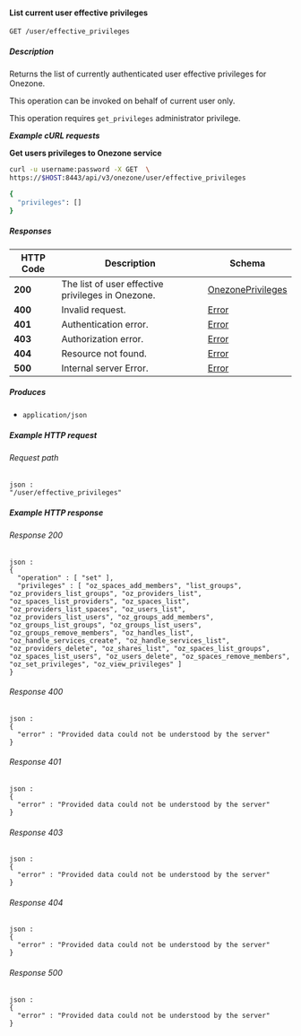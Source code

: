 
<a name="list_current_user_effective_privileges"></a>
#### List current user effective privileges
```
GET /user/effective_privileges
```


##### Description
Returns the list of currently authenticated user effective privileges for Onezone.

This operation can be invoked on behalf of current user only.

This operation requires `get_privileges` administrator privilege.


***Example cURL requests***

**Get users privileges to Onezone service**
```bash
curl -u username:password -X GET  \
https://$HOST:8443/api/v3/onezone/user/effective_privileges

{
  "privileges": []
}
```


##### Responses

|HTTP Code|Description|Schema|
|---|---|---|
|**200**|The list of user effective privileges in Onezone.|[OnezonePrivileges](../definitions/OnezonePrivileges.md#onezoneprivileges)|
|**400**|Invalid request.|[Error](../definitions/Error.md#error)|
|**401**|Authentication error.|[Error](../definitions/Error.md#error)|
|**403**|Authorization error.|[Error](../definitions/Error.md#error)|
|**404**|Resource not found.|[Error](../definitions/Error.md#error)|
|**500**|Internal server Error.|[Error](../definitions/Error.md#error)|


##### Produces

* `application/json`


##### Example HTTP request

###### Request path
```
json :
"/user/effective_privileges"
```


##### Example HTTP response

###### Response 200
```
json :
{
  "operation" : [ "set" ],
  "privileges" : [ "oz_spaces_add_members", "list_groups", "oz_providers_list_groups", "oz_providers_list", "oz_spaces_list_providers", "oz_spaces_list", "oz_providers_list_spaces", "oz_users_list", "oz_providers_list_users", "oz_groups_add_members", "oz_groups_list_groups", "oz_groups_list_users", "oz_groups_remove_members", "oz_handles_list", "oz_handle_services_create", "oz_handle_services_list", "oz_providers_delete", "oz_shares_list", "oz_spaces_list_groups", "oz_spaces_list_users", "oz_users_delete", "oz_spaces_remove_members", "oz_set_privileges", "oz_view_privileges" ]
}
```


###### Response 400
```
json :
{
  "error" : "Provided data could not be understood by the server"
}
```


###### Response 401
```
json :
{
  "error" : "Provided data could not be understood by the server"
}
```


###### Response 403
```
json :
{
  "error" : "Provided data could not be understood by the server"
}
```


###### Response 404
```
json :
{
  "error" : "Provided data could not be understood by the server"
}
```


###### Response 500
```
json :
{
  "error" : "Provided data could not be understood by the server"
}
```



